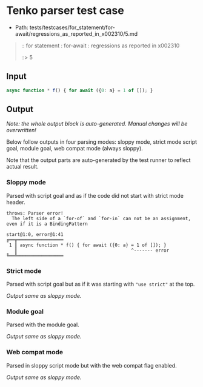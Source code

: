 # Tenko parser test case

- Path: tests/testcases/for_statement/for-await/regressions_as_reported_in_x002310/5.md

> :: for statement : for-await : regressions as reported in x002310
>
> ::> 5

## Input

`````js
async function * f() { for await ({0: a} = 1 of []); }
`````

## Output

_Note: the whole output block is auto-generated. Manual changes will be overwritten!_

Below follow outputs in four parsing modes: sloppy mode, strict mode script goal, module goal, web compat mode (always sloppy).

Note that the output parts are auto-generated by the test runner to reflect actual result.

### Sloppy mode

Parsed with script goal and as if the code did not start with strict mode header.

`````
throws: Parser error!
  The left side of a `for-of` and `for-in` can not be an assignment, even if it is a BindingPattern

start@1:0, error@1:41
╔══╦═════════════════
 1 ║ async function * f() { for await ({0: a} = 1 of []); }
   ║                                          ^------- error
╚══╩═════════════════

`````

### Strict mode

Parsed with script goal but as if it was starting with `"use strict"` at the top.

_Output same as sloppy mode._

### Module goal

Parsed with the module goal.

_Output same as sloppy mode._

### Web compat mode

Parsed in sloppy script mode but with the web compat flag enabled.

_Output same as sloppy mode._
